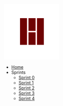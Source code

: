 <a href="/">
    <img src="assets/images/houdini/logo.png" class="sidebar-logo">
</a>

- [Home](README.md)
- Sprints
  - [Sprint 0](sprints/0.md)
  - [Sprint 1](sprints/1.md)
  - [Sprint 2](sprints/2.md)
  - [Sprint 3](sprints/3.md)
  - [Sprint 4](sprints/4.md)
  
